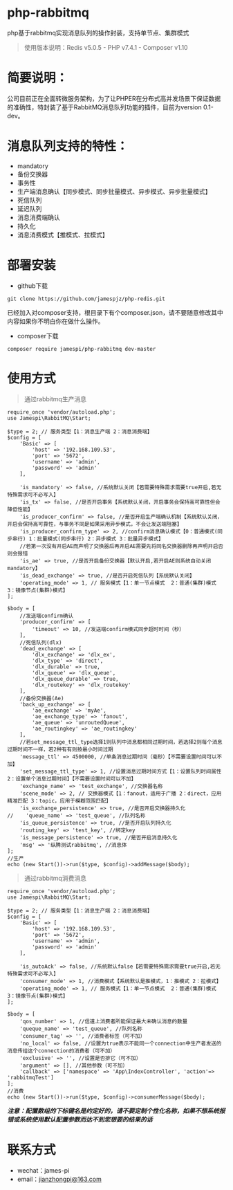 # php-rabbitmq
php基于rabbitmq实现消息队列的操作封装，支持单节点、集群模式
>使用版本说明：Redis v5.0.5 - PHP v7.4.1 - Composer v1.10

# 简要说明：
公司目前正在全面转微服务架构，为了让PHPER在分布式高并发场景下保证数据的准确性，特封装了基于RabbitMQ消息队列功能的插件，目前为version 0.1-dev。

# 消息队列支持的特性：
* mandatory
* 备份交换器
* 事务性
* 生产端消息确认【同步模式、同步批量模式、异步模式、异步批量模式】
* 死信队列
* 延迟队列
* 消息消费端确认
* 持久化
* 消息消费模式【推模式、拉模式】

# 部署安装
* github下载
```
git clone https://github.com/jamespjz/php-redis.git
```
已经加入对composer支持，根目录下有个composer.json，请不要随意修改其中内容如果你不明白你在做什么操作。
* composer下载
```
composer require jamespi/php-rabbitmq dev-master
```

# 使用方式
> 通过rabbitmq生产消息
```
require_once 'vendor/autoload.php';
use Jamespi\RabbitMQ\Start;

$type = 2; // 服务类型【1：消息生产端 2：消息消费端】
$config = [
    'Basic' => [
        'host' => '192.168.109.53',
        'port' => '5672',
        'username' => 'admin',
        'password' => 'admin'
    ],
    
    'is_mandatory' => false, //系统默认关闭【若需要特殊需求需要true开启,若无特殊需求可不必写入】
    'is_tx' => false, //是否开启事务【系统默认关闭，开启事务会保持高可靠性但会降低性能】
    'is_producer_confirm' => false, //是否开启生产端确认机制【系统默认关闭，开启会保持高可靠性，与事务不同是如果采用异步模式，不会让发送端阻塞】
    'is_producer_confirm_type' => 2, //confirm消息确认模式【0：普通模式(同步串行) 1：批量模式(同步串行) 2：异步模式 3：批量异步模式】
    //若第一次没有开启AE而声明了交换器后再开启AE需要先将同名交换器删除再声明开启否则会报错
    'is_ae' => true, //是否开启备份交换器【默认开启,若开启AE则系统自动关闭mandatory】
    'is_dead_exchange' => true, //是否开启死信队列【系统默认关闭】
    'operating_mode' => 1, // 服务模式【1：单一节点模式  2：普通(集群)模式  3：镜像节点(集群)模式】
];

$body = [
    //发送端confirm确认
    'producer_confirm' => [
        'timeout' => 10, //发送端confirm模式同步超时时间（秒）
    ],
    //死信队列(dlx)
    'dead_exchange' => [
        'dlx_exchange' => 'dlx_ex',
        'dlx_type' => 'direct',
        'dlx_durable' => true,
        'dlx_queue' => 'dlx_queue',
        'dlx_queue_durable' => true,
        'dlx_routekey' => 'dlx_routekey'
    ],
    //备份交换器(Ae)
    'back_up_exchange' => [
        'ae_exchange' => 'myAe',
        'ae_exchange_type' => 'fanout',
        'ae_queue' => 'unroutedQueue',
        'ae_routingkey' => 'ae_routingkey'
    ],
    //若set_message_ttl_type选择1则队列中消息都相同过期时间，若选择2则每个消息过期时间不一样，若2种有有则按最小时间过期
    'message_ttl' => 4500000, //单条消息过期时间（毫秒）【不需要设置时间可以不加】
    'set_message_ttl_type' => 1, //设置消息过期时间方式【1：设置队列时间属性 2：设置单个消息过期时间】【不需要设置时间可以不加】
    'exchange_name' => 'test_exchange', //交换器名称
    'scene_mode' => 2, // 交换器模式【1：fanout，适用于广播 2：direct，应用精准匹配 3：topic，应用于模糊范围匹配】
    'is_exchange_persistence' => true, //是否开启交换器持久化
//    'queue_name' => 'test_queue', //队列名称
    'is_queue_persistence' => true, //是否开启队列持久化
    'routing_key' => 'test_key', //绑定key
    'is_message_persistence' => true, //是否开启消息持久化
    'msg' => '纵腾测试rabbitmq', //消息体
];
//生产
echo (new Start())->run($type, $config)->addMessage($body);
```
> 通过rabbitmq消费消息
```
require_once 'vendor/autoload.php';
use Jamespi\RabbitMQ\Start;

$type = 2; // 服务类型【1：消息生产端 2：消息消费端】
$config = [
    'Basic' => [
        'host' => '192.168.109.53',
        'port' => '5672',
        'username' => 'admin',
        'password' => 'admin'
    ],

    'is_autoAck' => false, //系统默认false【若需要特殊需求需要true开启,若无特殊需求可不必写入】
    'consumer_mode' => 1, //消费模式【系统默认是推模式，1：推模式 2：拉模式】
    'operating_mode' => 1, // 服务模式【1：单一节点模式  2：普通(集群)模式  3：镜像节点(集群)模式】
];

$body = [
    'qos_number' => 1, //信道上消费者所能保证最大未确认消息的数量
    'queque_name' => 'test_queue', //队列名称
    'consumer_tag' => '', //消费者标签（可不加）
    'no_local' => false, //设置为true表示不能同一个connection中生产者发送的消息传给这个connection的消费者（可不加）
    'exclusive' => '', //设置是否排它（可不加）
    'argument' => [], //其他参数（可不加）
    'callback' => ['namespace' => 'App\IndexController', 'action'=> 'rabbitmqTest']
];
//消费
echo (new Start())->run($type, $config)->consumerMessage($body);
```

***注意：配置数组的下标键名是约定好的，请不要定制个性化名称，如果不想系统报错或系统使用默认配置参数而达不到您想要的结果的话***

# 联系方式
* wechat：james-pi
* email：jianzhongpi@163.com
